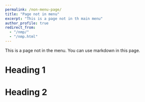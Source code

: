 ```yaml
---
permalink: /non-menu-page/
title: "Page not in menu"
excerpt: "This is a page not in th main menu"
author_profile: true
redirect_from: 
  - "/nmp/"
  - "/nmp.html"
---
```


This is a page not in the menu. You can use markdown in this page.

Heading 1
======

Heading 2
======
